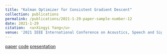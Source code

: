 ```yaml
---
title: "Kalman Optimizer for Consistent Gradient Descent"
collection: publications
permalink: /publications/2021-1-29-paper-sample-number-12
date: 2021-1-29
citation:  <u>Xingyi Yang</u>
venue: '2021 IEEE International Conference on Acoustics, Speech and Signal Processing (ICASSP2021)'
---
```

[paper](https://ieeexplore.ieee.org/document/9414588)  [code](https://github.com/Adamdad/Filter-Gradient-Decent) [presentation](https://2021.ieeeicassp.org/Papers/ViewPaper.asp?PaperNum=3375)
